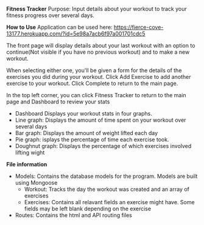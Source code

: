 **Fitness Tracker**
Purpose: Input details about your workout to track your fitness progress over several days.

**How to Use**
Application can be used here: https://fierce-cove-13177.herokuapp.com/?id=5e98a7acb6f97a001701cdc5

The front page will display details about your last workout with an option to continue(Not visible if you have no previous workout) and to make a new workout. 

When selecting either one, you'll be given a form for the details of the exercises you did during your workout.
Click Add Exercise to add another exercise to your workout. Click Complete to return to the main page.

In the top left corner, you can click Fitness Tracker to return to the main page and Dashboard to review your stats

* Dashboard
Displays your workout stats in four graphs.
* Line graph: Displays the amount of time spent on your workout over several days
* Bar graph: Displays the amount of weight lifted each day
* Pie graph: isplays the percentage of time each exercise took.
* Doughnut graph: Displays the percentage of which exercises involved lifting wight


**File information**
* Models: Contains the database models for the program. Models are built using Mongoose
    * Workout: Tracks the day the workout was created and an array of exercises
    * Exercises: Contains all relavant fields an exercise might have. Some fields may be left blank depending on the exercise
* Routes: Contains the html and API routing files